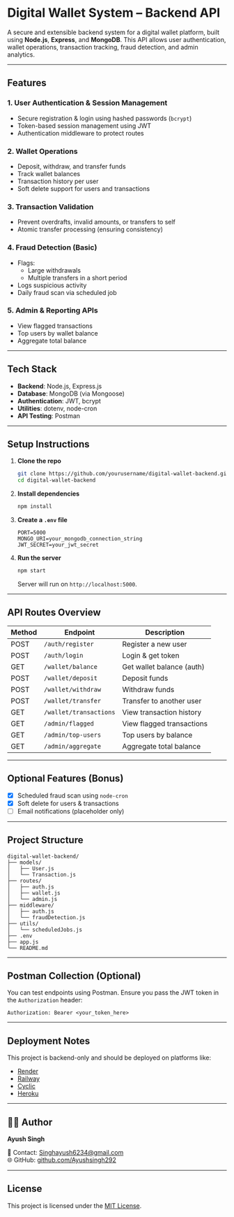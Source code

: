 
# Digital Wallet System – Backend API

A secure and extensible backend system for a digital wallet platform, built using **Node.js**, **Express**, and **MongoDB**. This API allows user authentication, wallet operations, transaction tracking, fraud detection, and admin analytics.

---

## Features

### 1. User Authentication & Session Management
- Secure registration & login using hashed passwords (`bcrypt`)
- Token-based session management using JWT
- Authentication middleware to protect routes

### 2. Wallet Operations
- Deposit, withdraw, and transfer funds
- Track wallet balances
- Transaction history per user
- Soft delete support for users and transactions

### 3. Transaction Validation
- Prevent overdrafts, invalid amounts, or transfers to self
- Atomic transfer processing (ensuring consistency)

### 4. Fraud Detection (Basic)
- Flags:
  - Large withdrawals
  - Multiple transfers in a short period
- Logs suspicious activity
- Daily fraud scan via scheduled job

### 5. Admin & Reporting APIs
- View flagged transactions
- Top users by wallet balance
- Aggregate total balance

---

## Tech Stack

- **Backend**: Node.js, Express.js
- **Database**: MongoDB (via Mongoose)
- **Authentication**: JWT, bcrypt
- **Utilities**: dotenv, node-cron
- **API Testing**: Postman

---

##  Setup Instructions

1. **Clone the repo**

   ```bash
   git clone https://github.com/yourusername/digital-wallet-backend.git
   cd digital-wallet-backend
   ```

2. **Install dependencies**

   ```bash
   npm install
   ```

3. **Create a `.env` file**

   ```env
   PORT=5000
   MONGO_URI=your_mongodb_connection_string
   JWT_SECRET=your_jwt_secret
   ```

4. **Run the server**

   ```bash
   npm start
   ```

   Server will run on `http://localhost:5000`.

---

##  API Routes Overview

| Method | Endpoint                      | Description                      |
|--------|-------------------------------|----------------------------------|
| POST   | `/auth/register`              | Register a new user              |
| POST   | `/auth/login`                 | Login & get token                |
| GET    | `/wallet/balance`             | Get wallet balance (auth)        |
| POST   | `/wallet/deposit`             | Deposit funds                    |
| POST   | `/wallet/withdraw`            | Withdraw funds                   |
| POST   | `/wallet/transfer`            | Transfer to another user         |
| GET    | `/wallet/transactions`        | View transaction history         |
| GET    | `/admin/flagged`              | View flagged transactions        |
| GET    | `/admin/top-users`            | Top users by balance             |
| GET    | `/admin/aggregate`            | Aggregate total balance          |

---

## Optional Features (Bonus)
- [x] Scheduled fraud scan using `node-cron`
- [x] Soft delete for users & transactions
- [ ] Email notifications (placeholder only)

---

##  Project Structure

```
digital-wallet-backend/
├── models/
│   ├── User.js
│   └── Transaction.js
├── routes/
│   ├── auth.js
│   ├── wallet.js
│   └── admin.js
├── middleware/
│   ├── auth.js
│   └── fraudDetection.js
├── utils/
│   └── scheduledJobs.js
├── .env
├── app.js
└── README.md
```

---

##  Postman Collection (Optional)
You can test endpoints using Postman. Ensure you pass the JWT token in the `Authorization` header:

```
Authorization: Bearer <your_token_here>
```

---

##  Deployment Notes

This project is backend-only and should be deployed on platforms like:
- [Render](https://render.com)
- [Railway](https://railway.app)
- [Cyclic](https://cyclic.sh)
- [Heroku](https://heroku.com)

---

## 👨‍💻 Author

**Ayush Singh**

📧 Contact: Singhayush6234@gmail.com  
🌐 GitHub: [github.com/Ayushsingh292](https://github.com/Ayushsingh292)

---

## License

This project is licensed under the [MIT License](LICENSE).
